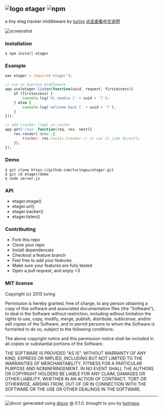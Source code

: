 ## ![logo](https://cdn0.iconfinder.com/data/icons/windows8_icons/26/price_tag.png) etager ![npm](https://badge.fury.io/js/etager.png)

a tiny etag tracker middleware by [turing](https://npmjs.org/~turing) 
[点击查看中文说明](https://github.com/turingou/etager/blob/master/README.zh-CN.md)

![screenshot](http://ww3.sinaimg.cn/large/61ff0de3gw1e8kzcfnsxsj20kj0demz5.jpg)

### Installation
````
$ npm install etager
````

### Example
````javascript
var etager = require('etager');

// use as Express middleware
app.use(etager.listen(function(uuid, request, firstaccess){
    if (firstaccess) {
        console.log('hi newbie [' + uuid + ']');
    } else {
        console.log('welcome back [' + uuid + ']');
    }
}));

// add tracker [img] in router
app.get('/xxx',function(req, res, next){
    res.render('demo',{
        tracker: res.locals.tracker // or use in jade directly
    });
});
````

### Demo
````
$ git clone https://github.com/turingou/etager.git
$ git cd etager/demo
$ node server.js
````

### API

- etager.image()
- etager.url()
- etager.tracker()
- etager.listen()

### Contributing
- Fork this repo
- Clone your repo
- Install dependencies
- Checkout a feature branch
- Feel free to add your features
- Make sure your features are fully tested
- Open a pull request, and enjoy <3

### MIT license
Copyright (c) 2013 turing

Permission is hereby granted, free of charge, to any person obtaining a copy
of this software and associated documentation files (the "Software"), to deal
in the Software without restriction, including without limitation the rights
to use, copy, modify, merge, publish, distribute, sublicense, and/or sell
copies of the Software, and to permit persons to whom the Software is
furnished to do so, subject to the following conditions:

The above copyright notice and this permission notice shall be included in
all copies or substantial portions of the Software.

THE SOFTWARE IS PROVIDED "AS IS", WITHOUT WARRANTY OF ANY KIND, EXPRESS OR
IMPLIED, INCLUDING BUT NOT LIMITED TO THE WARRANTIES OF MERCHANTABILITY,
FITNESS FOR A PARTICULAR PURPOSE AND NONINFRINGEMENT. IN NO EVENT SHALL THE
AUTHORS OR COPYRIGHT HOLDERS BE LIABLE FOR ANY CLAIM, DAMAGES OR OTHER
LIABILITY, WHETHER IN AN ACTION OF CONTRACT, TORT OR OTHERWISE, ARISING FROM,
OUT OF OR IN CONNECTION WITH THE SOFTWARE OR THE USE OR OTHER DEALINGS IN
THE SOFTWARE.


---
![docor](https://cdn1.iconfinder.com/data/icons/windows8_icons_iconpharm/26/doctor.png)
generated using [docor](https://github.com/turingou/docor.git) @ 0.1.0. brought to you by [turingou](https://github.com/turingou)